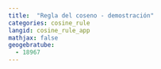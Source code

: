 ```yaml
---
title:  "Regla del coseno - demostración"
categories: cosine_rule
langid: cosine_rule_app
mathjax: false
geogebratube:
  - 18967
---
```


<div style="height: 400px;" id="applet_container18967"></div>
